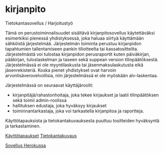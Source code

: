 # kirjanpito
Tietokantasovellus / Harjoitustyö

Tämä on perustoiminnalisuudet sisältävä kirjanpitosovellus käytettäväksi esimerkiksi pienessä yhdistyksessä, joka haluaa siirtyä käyttämään sähköistä järjestelmää.
Järjestelmän toiminta perustuu kirjanpidon tapahtumien tallentamiseen pankin tiliotteelta tai kassatositteilta.
Järjestelmästä voi tulostaa kirjanpidon perusraportit kuten päiväkirjan, pääkirjan, tuloslaskelman ja taseen sekä suppean version tilinpäätöksestä.
Järjestelmässä ei ole myyntilaskusta tai jäsenmaksulaskutusta eikä jäsenrekisteriä. Koska pienet yhdistykset ovat harvoin arvonlisäverovelvollisia, niin järjestelmässä ei ole myöskään alv-laskentaa.

Järjestelmässä on seuraavat käyttäjäroolit:
- kirjanpitäjä/rahastonhoitaja, joka tekee kirjaukset ja laatii tilinpäätöksen sekä toimii admin-roolissa
- hallituksen edustaja, joka hyväksyy kirjaukset
- toiminnantarkastaja, joka voi tarkastella kirjanpitoa ja raportteja.

Käyttötapauksista ja tietokantakuvauksesta puuttuu tositteiden hyväksyntä ja tarkastaminen.

[Käyttötapaukset](https://github.com/majormalfunk/kirjanpito/blob/master/documentation/kayttotapaukset)
[Tietokantakuvaus](https://github.com/majormalfunk/kirjanpito/blob/master/documentation/Tietokantakuvaus.md)

[Sovellus Herokussa](https://kirjanpython.herokuapp.com)
